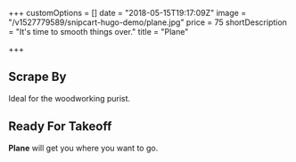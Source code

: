 +++
customOptions = []
date = "2018-05-15T19:17:09Z"
image = "/v1527779589/snipcart-hugo-demo/plane.jpg"
price = 75
shortDescription = "It's time to smooth things over."
title = "Plane"

+++
## Scrape By

Ideal for the woodworking purist.

## Ready For Takeoff

**Plane** will get you where you want to go.
